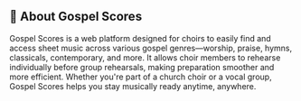 ## 🎵 About Gospel Scores

Gospel Scores is a web platform designed for choirs to easily find and access sheet music across various gospel genres—worship, praise, hymns, classicals, contemporary, and more. It allows choir members to rehearse individually before group rehearsals, making preparation smoother and more efficient. Whether you're part of a church choir or a vocal group, Gospel Scores helps you stay musically ready anytime, anywhere.
